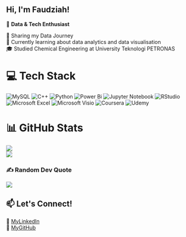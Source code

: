 ## Hi, I'm Faudziah!

🚀 **Data & Tech Enthusiast**

🔭 Sharing my Data Journey<br/>
🌱 Currently learning about data analytics and data visualisation<br/>
🎓 Studied Chemical Engineering at University Teknologi PETRONAS<br/>


# 💻 Tech Stack
![MySQL](https://img.shields.io/badge/mysql-4479A1.svg?style=for-the-badge&logo=mysql&logoColor=white) ![C++](https://img.shields.io/badge/c++-%2300599C.svg?style=for-the-badge&logo=c%2B%2B&logoColor=white) ![Python](https://img.shields.io/badge/python-3670A0?style=for-the-badge&logo=python&logoColor=ffdd54) ![Power Bi](https://img.shields.io/badge/power_bi-F2C811?style=for-the-badge&logo=powerbi&logoColor=black) ![Jupyter Notebook](https://img.shields.io/badge/jupyter-%23FA0F00.svg?style=for-the-badge&logo=jupyter&logoColor=white) ![RStudio](https://img.shields.io/badge/RStudio-4285F4?style=for-the-badge&logo=rstudio&logoColor=white) ![Microsoft Excel](https://img.shields.io/badge/Microsoft_Excel-217346?style=for-the-badge&logo=microsoft-excel&logoColor=white) ![Microsoft Visio ](https://img.shields.io/badge/Microsoft_Visio-3955A3?style=for-the-badge&logo=microsoft-visio&logoColor=white) ![Coursera](https://img.shields.io/badge/Coursera-%230056D2.svg?style=for-the-badge&logo=Coursera&logoColor=white) ![Udemy](https://img.shields.io/badge/Udemy-A435F0?style=for-the-badge&logo=Udemy&logoColor=white)
# 📊 GitHub Stats
![](https://github-readme-stats.vercel.app/api?username=faudziahismail&theme=chartreuse-dark&hide_border=false&include_all_commits=true&count_private=true)<br/>
![](https://github-readme-streak-stats.herokuapp.com/?user=faudziahismail&theme=chartreuse-dark&hide_border=false)<br/>

### ✍️ Random Dev Quote
![](https://quotes-github-readme.vercel.app/api?type=horizontal&theme=gruvbox)

## 📫 Let's Connect!  
🔗 [MyLinkedIn](https://www.linkedin.com/in/faudziah-ismail)  
🔗 [MyGitHub](https://github.com/faudziahismail) 
